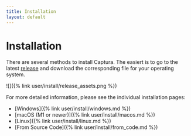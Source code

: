 ```yaml
---
title: Installation
layout: default
---
```


# Installation
There are several methods to install Captura. The easiert is to go to the latest
[release](https://github.com/MaFeLP/captura/releases/latest/) and download the corresponding file
for your operating system.

![]({% link user/install/release_assets.png %})

For more detailed information, please see the individual installation pages:

- [Windows]({% link user/install/windows.md %})
- [macOS (M1 or newer)]({% link user/install/macos.md %})
- [Linux]({% link user/install/linux.md %})
- [From Source Code]({% link user/install/from_code.md %})

